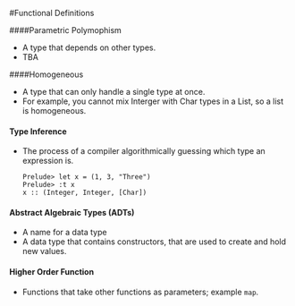 #Functional Definitions


####Parametric Polymophism

- A type that depends on other types.
- TBA

####Homogeneous

- A type that can only handle a single type at once. 
- For example, you cannot mix Interger with Char types in a List, so a list is homogeneous.

#### Type Inference

- The process of a compiler algorithmically guessing which type an expression is.

    ```
    Prelude> let x = (1, 3, "Three")
    Prelude> :t x
    x :: (Integer, Integer, [Char])

    ```
#### Abstract Algebraic Types (ADTs)
- A name for a data type
- A data type that contains constructors, that are used to create and hold new values.

#### Higher Order Function
- Functions that take other functions as parameters; example `map`. 